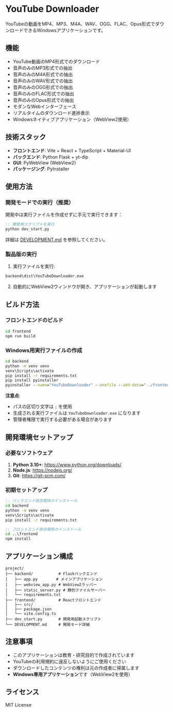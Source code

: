 # YouTube Downloader

YouTubeの動画をMP4、MP3、M4A、WAV、OGG、FLAC、Opus形式でダウンロードできるWindowsアプリケーションです。

## 機能

- YouTube動画のMP4形式でのダウンロード
- 音声のみのMP3形式での抽出
- 音声のみのM4A形式での抽出
- 音声のみのWAV形式での抽出
- 音声のみのOGG形式での抽出
- 音声のみのFLAC形式での抽出
- 音声のみのOpus形式での抽出
- モダンなWebインターフェース
- リアルタイムのダウンロード進捗表示
- Windowsネイティブアプリケーション（WebView2使用）

## 技術スタック

- **フロントエンド**: Vite + React + TypeScript + Material-UI
- **バックエンド**: Python Flask + yt-dlp
- **GUI**: PyWebView (WebView2)
- **パッケージング**: PyInstaller

## 使用方法

### 開発モードでの実行（推奨）

開発中は実行ファイルを作成せずに手元で実行できます：

```cmd
:: 開発用スクリプトを実行
python dev_start.py
```

詳細は [DEVELOPMENT.md](DEVELOPMENT.md) を参照してください。

### 製品版の実行

1. 実行ファイルを実行:
```cmd
backend\dist\YouTubeDownloader.exe
```

2. 自動的にWebView2ウィンドウが開き、アプリケーションが起動します

## ビルド方法

### フロントエンドのビルド
```cmd
cd frontend
npm run build
```

### Windows用実行ファイルの作成
```cmd
cd backend
python -m venv venv
venv\Scripts\activate
pip install -r requirements.txt
pip install pyinstaller
pyinstaller --name="YouTubeDownloader" --onefile --add-data="../frontend/dist;frontend/dist" --hidden-import=static_server --hidden-import=ffmpeg --hidden-import=shutil webview_app.py
```

**注意点**:
- パスの区切り文字は `;` を使用
- 生成される実行ファイルは `YouTubeDownloader.exe` になります
- 管理者権限で実行する必要がある場合があります

## 開発環境セットアップ

### 必要なソフトウェア
1. **Python 3.10+**: https://www.python.org/downloads/
2. **Node.js**: https://nodejs.org/
3. **Git**: https://git-scm.com/

### 初期セットアップ
```cmd
:: バックエンド依存関係のインストール
cd backend
python -m venv venv
venv\Scripts\activate
pip install -r requirements.txt

:: フロントエンド依存関係のインストール
cd ..\frontend
npm install
```

## アプリケーション構成

```
project/
├── backend/           # Flaskバックエンド
│   ├── app.py        # メインアプリケーション
│   ├── webview_app.py # WebView2ラッパー
│   ├── static_server.py # 静的ファイルサーバー
│   └── requirements.txt
├── frontend/          # Reactフロントエンド
│   ├── src/
│   ├── package.json
│   └── vite.config.ts
├── dev_start.py       # 開発用起動スクリプト
└── DEVELOPMENT.md     # 開発モード詳細
```

## 注意事項

- このアプリケーションは教育・研究目的で作成されています
- YouTubeの利用規約に違反しないようにご使用ください
- ダウンロードしたコンテンツの権利は元の作成者に帰属します
- **Windows専用アプリケーション**です（WebView2を使用）

## ライセンス

MIT License
